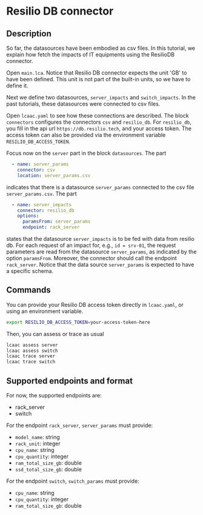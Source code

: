 # Resilio DB connector

## Description

So far, the datasources have been embodied as csv files.
In this tutorial, we explain how fetch the impacts of IT equipments
using the ResilioDB connector.

Open `main.lca`. Notice that Resilio DB connector expects
the unit 'GB' to have been defined. This unit is not part of the built-in units,
so we have to define it.

Next we define two datasources, `server_impacts` and `switch_impacts`.
In the past tutorials, these datasources were connected to csv files.

Open `lcaac.yaml` to see how these connections are described.
The block `connectors` configures the connectors `csv` and `resilio_db`.
For `resilio_db`, you fill in the api url `https://db.resilio.tech`,
and your access token. The access token can also be provided via
the environment variable `RESILIO_DB_ACCESS_TOKEN`.

Focus now on the `server` part in the block `datasources`.
The part
```yaml
  - name: server_params
    connector: csv
    location: server_params.csv
```
indicates that there is a datasource `server_params` connected to the csv file `server_params.csv`.
The part
```yaml
  - name: server_impacts
    connector: resilio_db
    options:
      paramsFrom: server_params
      endpoint: rack_server
```
states that the datasource `server_impacts` is to be fed with data from resilio db.
For each request of an impact for, e.g., `id = srv-01`,
the request parameters are read from the datasource `server_params`, 
as indicated by the option `paramsFrom`.
Moreover, the connector should call the endpoint `rack_server`.
Notice that the data source `server_params` is expected to 
have a specific schema.

## Commands

You can provide your Resilio DB access token directly in `lcaac.yaml`,
or using an environment variable.
```bash
export RESILIO_DB_ACCESS_TOKEN=your-access-token-here
```

Then, you can assess or trace as usual
```bash
lcaac assess server
lcaac assess switch
lcaac trace server
lcaac trace switch
```

## Supported endpoints and format

For now, the supported endpoints are:
- rack_server
- switch

For the endpoint `rack_server`, `server_params` must provide:
- `model_name`: string
- `rack_unit`: integer
- `cpu_name`: string
- `cpu_quantity`: integer
- `ram_total_size_gb`: double
- `ssd_total_size_gb`: double

For the endpoint `switch`, `switch_params` must provide:
- `cpu_name`: string
- `cpu_quantity`: integer
- `ram_total_size_gb`: double

